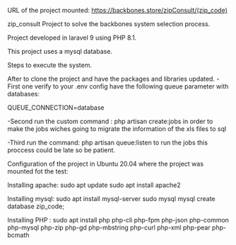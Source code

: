 URL of the project mounted: https://backbones.store/zipConsult/(zip_code)

zip_consult
Project to solve the backbones system selection process.

Project developed in laravel 9 using PHP 8.1.

This project uses a mysql database.

Steps to execute the system.

After to clone the project and have the packages and libraries updated. -First one verify to your .env config have the following queue parameter with databases:

QUEUE_CONNECTION=database

-Second run the custom command : php artisan create:jobs in order to make the jobs wiches going to migrate the information of the xls files to sql

-Third run the command: php artisan queue:listen to run the jobs this proccess could be late so be patient.

Configuration of the project in Ubuntu 20.04 where the project was mounted fot the test:

Installing apache: sudo apt update sudo apt install apache2

Installing mysql: sudo apt install mysql-server sudo mysql mysql create database zip_code;

Installing PHP : sudo apt install php php-cli php-fpm php-json php-common php-mysql php-zip php-gd php-mbstring php-curl php-xml php-pear php-bcmath
